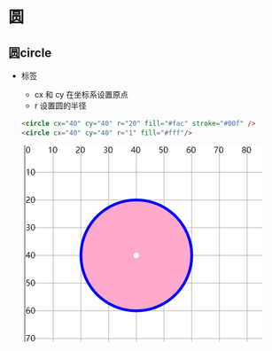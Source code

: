 # 圆

## 圆circle

+ 标签

  + cx 和 cy 在坐标系设置原点
  + r 设置圆的半径

  ```html
  <circle cx="40" cy="40" r="20" fill="#fac" stroke="#00f" />
  <circle cx="40" cy="40" r="1" fill="#fff"/>
  ```

  ![alt text](images/圆.png)


